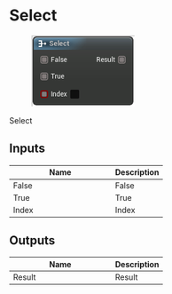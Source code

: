# Select

<div align="left" data-full-width="false"><figure><img src="../../../.gitbook/assets/select.png" alt=""><figcaption></figcaption></figure></div>

Select

## Inputs

<table><thead><tr><th width="170">Name</th><th>Description</th></tr></thead><tbody><tr><td>False</td><td>False</td></tr><tr><td>True</td><td>True</td></tr><tr><td>Index</td><td>Index</td></tr></tbody></table>

## Outputs

<table><thead><tr><th width="170">Name</th><th>Description</th></tr></thead><tbody><tr><td>Result</td><td>Result</td></tr></tbody></table>
